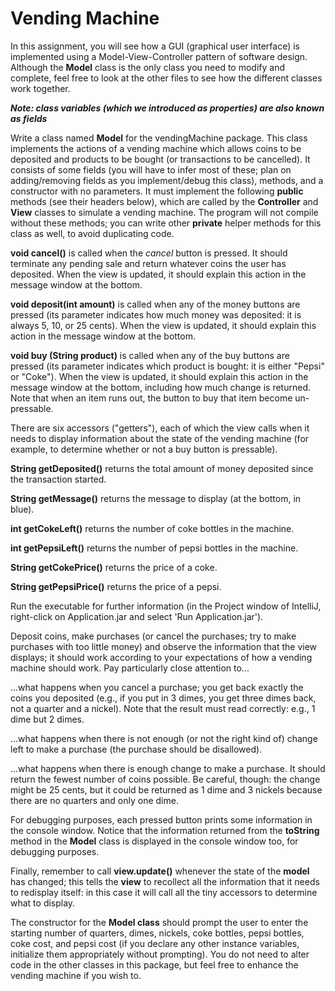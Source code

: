 Vending Machine
===============
In this assignment, you will see how a GUI (graphical user interface) is implemented using a Model-View-Controller pattern of software design. Although the **Model** class is the only class you need to modify and complete, feel free to look at the other files to see how the different classes work together.

***Note: class variables (which we introduced as properties) are also known as fields***

Write a class named **Model** for the vendingMachine package. This class implements the actions of a vending machine which allows coins to be deposited and products to be bought (or transactions to be cancelled). It consists of some fields (you will have to infer most of these; plan on adding/removing fields as you implement/debug this class), methods, and a constructor with no parameters. It must implement the following **public** methods (see their headers below), which are called by the **Controller** and **View** classes to simulate a vending machine. The program will not compile without these methods; you can write other **private** helper methods for this class as well, to avoid duplicating code.

**void cancel()** is called when the _cancel_ button is pressed. It should terminate any pending sale and return whatever coins the user has deposited. When the view is updated, it should explain this action in the message window at the bottom.

**void deposit(int amount)** is called when any of the money buttons are pressed (its parameter indicates how much money was deposited: it is always 5, 10, or 25 cents). When the view is updated, it should explain this action in the message window at the bottom.

**void buy (String product)** is called when any of the buy buttons are pressed (its parameter indicates which product is bought: it is either "Pepsi" or "Coke"). When the view is updated, it should explain this action in the message window at the bottom, including how much change is returned. Note that when an item runs out, the button to buy that item become un-pressable.

There are six accessors ("getters"), each of which the view calls when it needs to display information about the state of the vending machine (for example, to determine whether or not a buy button is pressable).

**String getDeposited()** returns the total amount of money deposited since the transaction started.

**String getMessage()** returns the message to display (at the bottom, in blue).

**int getCokeLeft()** returns the number of coke bottles in the machine.

**int getPepsiLeft()** returns the number of pepsi bottles in the machine.

**String getCokePrice()** returns the price of a coke.

**String getPepsiPrice()** returns the price of a pepsi.

Run the executable for further information (in the Project window of IntelliJ, right-click on Application.jar and select 'Run Application.jar').

Deposit coins, make purchases (or cancel the purchases; try to make purchases with too little money) and observe the information that the view displays; it should work according to your expectations of how a vending machine should work. Pay particularly close attention to...

...what happens when you cancel a purchase; you get back exactly the coins you deposited (e.g., if you put in 3 dimes, you get three dimes back, not a quarter and a nickel). Note that the result must read correctly: e.g., 1 dime but 2 dimes.
  
...what happens when there is not enough (or not the right kind of) change left to make a purchase (the purchase should be disallowed).
  
...what happens when there is enough change to make a purchase. It should return the fewest number of coins possible. Be careful, though: the change might be 25 cents, but it could be returned as 1 dime and 3 nickels because there are no quarters and only one dime.

For debugging purposes, each pressed button prints some information in the console window. Notice that the information returned from the **toString** method in the **Model** class is displayed in the console window too, for debugging purposes.

Finally, remember to call **view.update()** whenever the state of the **model** has changed; this tells the **view** to recollect all the information that it needs to redisplay itself: in this case it will call all the tiny accessors to determine what to display.

The constructor for the **Model class** should prompt the user to enter the starting number of quarters, dimes, nickels, coke bottles, pepsi bottles, coke cost, and pepsi cost (if you declare any other instance variables, initialize them appropriately without prompting). You do not need to alter code in the other classes in this package, but feel free to enhance the vending machine if you wish to.
